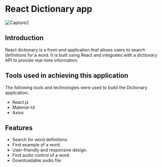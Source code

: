 # React Dictionary app


![Capture2](https://github.com/Anuththiga/react-dictionary-app/assets/31033605/afcf8689-2de3-4516-b79b-007c0987b6d2)

## Introduction

React dictionary is a front-end application that allows users to search definitions for a word. It is built using React and integrates with a dictionary API to provide real-time information.

## Tools used in achieving this application

The following tools and technologies were used to build the Dictionary application:
- React.js
- Material-UI
- Axios

## Features

- Search for word definitions.
- Find example of a word.
- User-friendly and responsive design.
- Find audio control of a word
- Downloadable audio file
